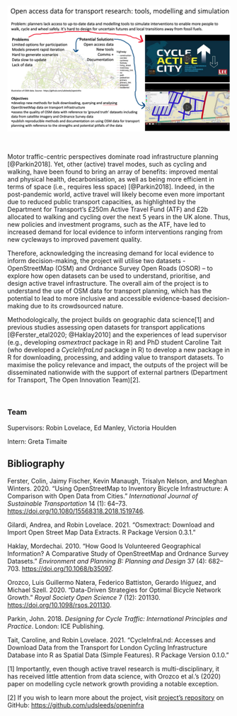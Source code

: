 ![Robin Lovelace, 2021](man/figures/feature_image.png)

<br>

Motor traffic-centric perspectives dominate road infrastructure planning
\[@Parkin2018\]. Yet, other (active) travel modes, such as cycling and
walking, have been found to bring an array of benefits: improved mental
and physical health, decarbonisation, as well as being more efficient in
terms of space (i.e., requires less space) \[@Parkin2018\]. Indeed, in
the post-pandemic world, active travel will likely become even more
important due to reduced public transport capacities, as highlighted by
the Department for Transport’s £250m Active Travel Fund (ATF) and £2b
allocated to walking and cycling over the next 5 years in the UK alone.
Thus, new policies and investment programs, such as the ATF, have led to
increased demand for local evidence to inform interventions ranging from
new cycleways to improved pavement quality.

Therefore, acknowledging the increasing demand for local evidence to
inform decision-making, the project will utilise two datasets -
OpenStreetMap (OSM) and Ordnance Survey Open Roads (OSOR) – to explore
how open datasets can be used to understand, prioritise, and design
active travel infrastructure. The overall aim of the project is to
understand the use of OSM data for transport planning, which has the
potential to lead to more inclusive and accessible evidence-based
decision-making due to its crowdsourced nature.

Methodologically, the project builds on geographic data science[1] and
previous studies assessing open datasets for transport applications
\[@Ferster\_etal2020; @Haklay2010\] and the experiences of lead
supervisor (e.g., developing *osmextract* package in R) and PhD student
Caroline Tait (who developed a *CycleInfraLnd* package in R) to develop
a new package in R for downloading, processing, and adding value to
transport datasets. To maximise the policy relevance and impact, the
outputs of the project will be disseminated nationwide with the support
of external partners (Department for Transport, The Open Innovation
Team)[2].

<br>

### Team

Supervisors: Robin Lovelace, Ed Manley, Victoria Houlden

Intern: Greta Timaite

## Bibliography

Ferster, Colin, Jaimy Fischer, Kevin Manaugh, Trisalyn Nelson, and
Meghan Winters. 2020. “Using OpenStreetMap to Inventory Bicycle
Infrastructure: A Comparison with Open Data from Cities.” *International
Journal of Sustainable Transportation* 14 (1): 64–73.
<https://doi.org/10.1080/15568318.2018.1519746>.

Gilardi, Andrea, and Robin Lovelace. 2021. “Osmextract: Download and
Import Open Street Map Data Extracts. R Package Version 0.3.1.”

Haklay, Mordechai. 2010. “How Good Is Volunteered Geographical
Information? A Comparative Study of OpenStreetMap and Ordnance Survey
Datasets.” *Environment and Planning B: Planning and Design* 37 (4):
682–703. <https://doi.org/10.1068/b35097>.

Orozco, Luis Guillermo Natera, Federico Battiston, Gerardo Iñiguez, and
Michael Szell. 2020. “Data-Driven Strategies for Optimal Bicycle Network
Growth.” *Royal Society Open Science* 7 (12): 201130.
<https://doi.org/10.1098/rsos.201130>.

Parkin, John. 2018. *Designing for Cycle Traffic: International
Principles and Practice*. London: ICE Publishing.

Tait, Caroline, and Robin Lovelace. 2021. “CycleInfraLnd: Accesses and
Download Data from the Transport for London Cycling Infrastructure
Database into R as Spatial Data (Simple Features). R Package Version
0.1.0.”

[1] Importantly, even though active travel research is
multi-disciplinary, it has received little attention from data science,
with Orozco et al.’s (2020) paper on modelling cycle network growth
providing a notable exception.

[2] If you wish to learn more about the project, visit [project’s
repository](https://github.com/udsleeds/openinfra) on GitHub:
<https://github.com/udsleeds/openinfra>
